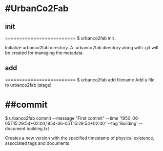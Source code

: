 #UrbanCo2Fab
=========================

## init 
=========================
$ urbanco2fab init .

Initialize urbanco2fab directory. A .urbanco2fab directory along with .git will be created for managing the metadata.

## add
=========================
$ urbanco2fab add filename
Add a file to urbanco2fab (stage)

##commit
=========================
$ urbanco2fab commit --message "First commit" --time '1950-06-05T15:29:54+02:00,1954-06-05T15:29:54+02:00' --tag 'Building' --document building.txt

Creates a new version with the specified timestamp of physical existence, associated tags and documents
